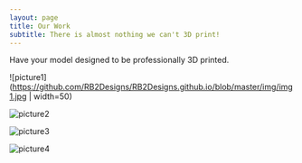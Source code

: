 ```yaml
---
layout: page
title: Our Work
subtitle: There is almost nothing we can't 3D print!
---
```

Have your model designed to be professionally 3D printed.

![picture1](https://github.com/RB2Designs/RB2Designs.github.io/blob/master/img/img1.jpg | width=50)

![picture2](https://github.com/RB2Designs/RB2Designs.github.io/blob/master/img/img2.jpg)

![picture3](https://github.com/RB2Designs/RB2Designs.github.io/blob/master/img/img3.jpg)

![picture4](https://github.com/RB2Designs/RB2Designs.github.io/blob/master/img/img4.jpg)
